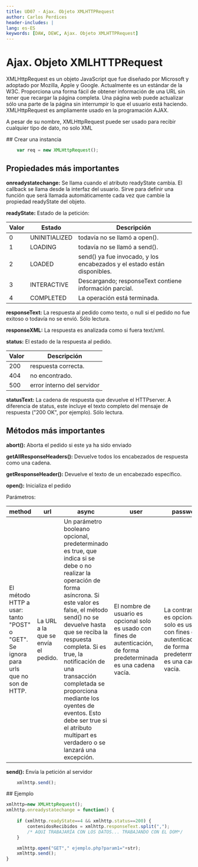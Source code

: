 ```yaml
---
title: UD07 - Ajax. Objeto XMLHTTPRequest
author: Carlos Perdices
header-includes: |
lang: es-ES
keywords: [DAW, DEWC, Ajax. Objeto XMLHTTPRequest]
---
```



# Ajax. Objeto XMLHTTPRequest

XMLHttpRequest es un objeto JavaScript que fue diseñado por Microsoft y adoptado por Mozilla, Apple y Google. Actualmente es un estándar de la W3C. Proporciona una forma fácil de obtener información de una URL sin tener que recargar la página completa. Una página web puede actualizar sólo una parte de la página sin interrumpir lo que el usuario está haciendo. XMLHttpRequest es ampliamente usado en la programación AJAX.

A pesar de su nombre, XMLHttpRequest puede ser usado para recibir cualquier tipo de dato, no solo XML

## Crear una instancia

```js
    var req = new XMLHttpRequest();
```

## Propiedades más importantes

__onreadystatechange:__ Se llama cuando el atributo readyState cambia. El callback se llama desde la interfaz del usuario.
Sirve para definir una función que será llamada automáticamente cada vez que cambie la propiedad readyState del objeto.

__readyState:__ Estado de la petición:


| Valor |	Estado  |	Descripción |
| ---------- | ---------- |---------- |
|0	|UNINITIALIZED	|todavía no se llamó a open().|
|1	|LOADING	|todavía no se llamó a send().|
|2	|LOADED	|send() ya fue invocado, y los encabezados y el estado están disponibles.|
|3	|INTERACTIVE|	Descargando; responseText contiene información parcial.|
|4	|COMPLETED	|La operación está terminada.|

__responseText:__ La respuesta al pedido como texto, o null si el pedido no fue exitoso o todavía no se envió. Sólo lectura.

__responseXML:__ La respuesta es analizada como si fuera text/xml. 

__status:__ El estado de la respuesta al pedido. 

| Valor |	Descripción |
| ---------- |--------- |
|200 | respuesta correcta.|
|404 | no encontrado.|
|500 | error interno del servidor|

__statusText:__ La cadena de respuesta que devuelve el HTTPserver. A diferencia de status, este incluye el texto completo del mensaje de respuesta ("200 OK", por ejemplo). Sólo lectura.


## Métodos más importantes

__abort():__ Aborta el pedido si este ya ha sido enviado

__getAllResponseHeaders():__ Devuelve todos los encabezados de respuesta como una cadena.

__getResponseHeader():__ Devuelve el texto de un encabezado específico.

__open():__ Inicializa el pedido
    
Parámetros:

|method| url| async| user| password|
| ---------- | ---------- |---------- |---------- |---------- |
|El método HTTP a usar: tanto "POST" o "GET". Se ignora para urls que no son de HTTP. | La URL a la que se envía el pedido.|Un parámetro booleano opcional, predeterminado es true, que indica si se debe o no realizar la operación de forma asíncrona. Si este valor es false, el método send() no se devuelve hasta que se reciba la respuesta completa. Si es true, la notificación de una transacción completada se proporciona mediante los oyentes de eventos. Esto debe ser true si el atributo multipart es verdadero o se lanzará una excepción.|El nombre de usuario es opcional solo es usado con fines de autenticación, de forma predeterminada es una cadena vacía.|La contraseña es opcional solo es usado con fines de autenticación, de forma predeterminada es una cadena vacía.|


__send():__ Envía la petición al servidor
```js
    xmlhttp.send();
```


## Ejemplo

```js
xmlhttp=new XMLHttpRequest();
xmlhttp.onreadystatechange = function() {
    
    if (xmlhttp.readyState==4 && xmlhttp.status==200) {
        contenidosRecibidos = xmlhttp.responseText.split(",");
        /* AQUI TRABAJARÍA CON LOS DATOS... TRABAJANDO CON EL DOM*/
    }

    xmlhttp.open("GET"," ejemplo.php?param1="+str);
    xmlhttp.send();
}
```